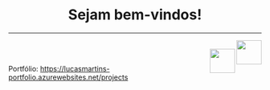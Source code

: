 
<h1 align="center"> Sejam bem-vindos!</h1>
<hr />
<a href="https://www.instagram.com/lucas.mart27/" target="_blank">
  <img align="right" src="https://cdn.icon-icons.com/icons2/1211/PNG/512/1491579602-yumminkysocialmedia36_83067.png"
       width="50px" height="48px">
</a><br />
<a href="https://github.com/lucasMart27" target="_blank">
  <img align="right" src="https://cdn.iconscout.com/icon/free/png-256/github-108-438008.png" 
       width="50px" height="48px">
</a><br />





Portfólio: https://lucasmartins-portfolio.azurewebsites.net/projects
